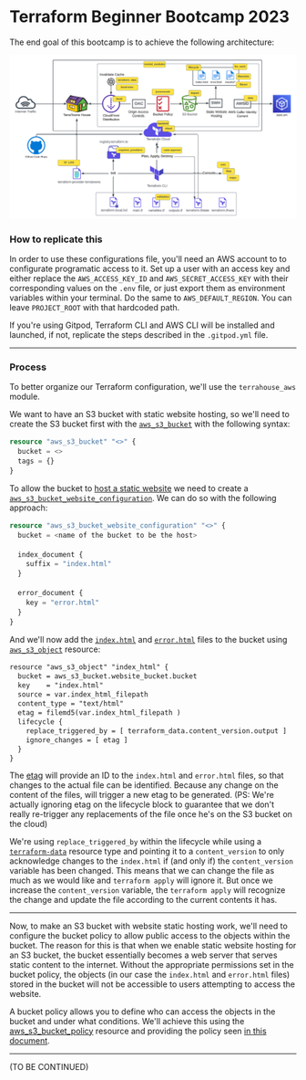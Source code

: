 # Terraform Beginner Bootcamp 2023

The end goal of this bootcamp is to achieve the following architecture:

![architecture](/files/arch.png)

### How to replicate this

In order to use these configurations file, you'll need an AWS account to to configurate programatic access to it.
Set up a user with an access key and either replace the `AWS_ACCESS_KEY_ID` and `AWS_SECRET_ACCESS_KEY` with their corresponding values on the `.env` file, or just export them as environment variables within your terminal. Do the same to `AWS_DEFAULT_REGION`. You can leave `PROJECT_ROOT` with that hardcoded path.

If you're using Gitpod, Terraform CLI and AWS CLI will be installed and launched, if not, replicate the steps described in the `.gitpod.yml` file.

---

### Process

To better organize our Terraform configuration, we'll use the `terrahouse_aws` module.

We want to have an S3 bucket with static website hosting, so we'll need to create the S3 bucket first with the [`aws_s3_bucket`](https://registry.terraform.io/providers/hashicorp/aws/latest/docs/resources/s3_bucket) with the following syntax:

```tf
resource "aws_s3_bucket" "<>" {
  bucket = <>
  tags = {}
}
```

To allow the bucket to [host a static website](https://docs.aws.amazon.com/AmazonS3/latest/userguide/WebsiteHosting.html) we need to create a [`aws_s3_bucket_website_configuration`](https://registry.terraform.io/providers/hashicorp/aws/latest/docs/resources/s3_bucket_website_configuration). We can do so with the following approach:

```tf
resource "aws_s3_bucket_website_configuration" "<>" {
  bucket = <name of the bucket to be the host>

  index_document {
    suffix = "index.html"
  }

  error_document {
    key = "error.html"
  }
}
```

And we'll now add the [`index.html`](/public/index.html) and [`error.html`](/public/error.html) files to the bucket using [`aws_s3_object`](https://registry.terraform.io/providers/hashicorp/aws/latest/docs/resources/s3_object) resource:

```
resource "aws_s3_object" "index_html" {
  bucket = aws_s3_bucket.website_bucket.bucket
  key    = "index.html"
  source = var.index_html_filepath
  content_type = "text/html"
  etag = filemd5(var.index_html_filepath )
  lifecycle {
    replace_triggered_by = [ terraform_data.content_version.output ]
    ignore_changes = [ etag ]
  }
}
```

The [etag](https://developer.mozilla.org/pt-BR/docs/Web/HTTP/Headers/ETag) will provide an ID to the `index.html` and `error.html` files, so that changes to the actual file can be identified. Because any change on the content of the files, will trigger a new etag to be generated. (PS: We're actually ignoring etag on the lifecycle block to guarantee that we don't really re-trigger any replacements of the file once he's on the S3 bucket on the cloud)

We're using `replace_triggered_by` within the lifecycle while using a [`terraform-data`](https://developer.hashicorp.com/terraform/language/resources/terraform-data) resource type and pointing it to a `content_version` to only acknowledge changes to the `index.html` if (and only if) the `content_version` variable has been changed. This means that we can change the file as much as we would like and `terraform apply` will ignore it. But once we increase the `content_version` variable, the `terraform apply` will recognize the change and update the file according to the current contents it has.

---

Now, to make an S3 bucket with website static hosting work, we'll need to configure the bucket policy to allow public access to the objects within the bucket.
The reason for this is that when we enable static website hosting for an S3 bucket, the bucket essentially becomes a web server that serves static content to the internet. Without the appropriate permissions set in the bucket policy, the objects (in our case the `index.html` and `error.html` files) stored in the bucket will not be accessible to users attempting to access the website.

A bucket policy allows you to define who can access the objects in the bucket and under what conditions. We'll achieve this using the [aws_s3_bucket_policy](https://registry.terraform.io/providers/hashicorp/aws/latest/docs/resources/s3_bucket_policy) resource and providing the policy seen [in this document](https://aws.amazon.com/blogs/networking-and-content-delivery/amazon-cloudfront-introduces-origin-access-control-oac/).

---

(TO BE CONTINUED)